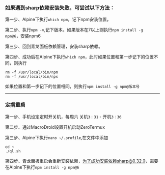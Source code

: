 ### 如果遇到sharp依赖安装失败，可尝试以下方法：

第一步、Alpine下执行`which npm`，记下npm安装位置。

第二步、执行`npm -v`,记下版本。如果版本在7以上则执行`npm install -g npm@6`，安装npm6

第三步、回到青龙面板依赖管理，安装sharp依赖。

第四步、成功后在Alpine下执行`which npm`，此时如果位置和第一步记下的位置不同，则执行
```
rm -f /usr/local/bin/npm
rm -f /usr/local/bin/npx
```
如果位置和第一步记下的位置相同，则执行`npm install -g npm@版本号`

---

### 定期重启

第一步、手机设定定时开关机，每周六 关机`3：31` - 开机`3：36`

第二步、通过MacroDroid设置开机启动ZeroTermux

第三步、Alpine下执行`nano ~/.profile`,在文件中添加

```
cd ~
./ql.sh
```

第四步、青龙面板重启会重新安装依赖，为了成功安装依赖sharp@0.32.0，需要在Alpine下执行`npm install -g npm@6`
